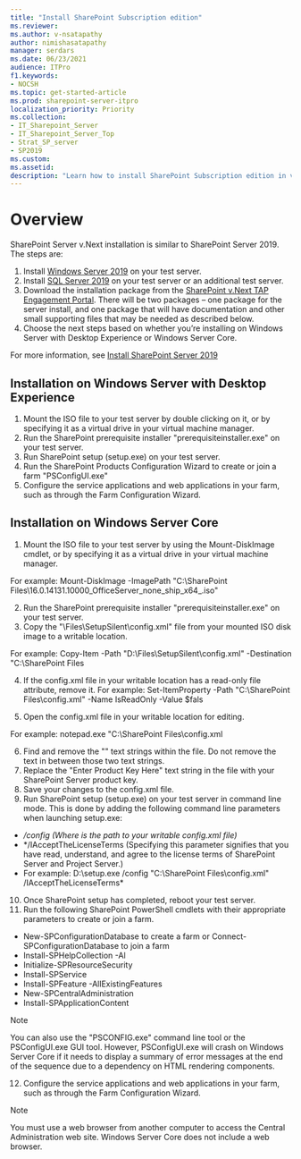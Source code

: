 ```yaml
---
title: "Install SharePoint Subscription edition"
ms.reviewer: 
ms.author: v-nsatapathy
author: nimishasatapathy
manager: serdars
ms.date: 06/23/2021
audience: ITPro
f1.keywords:
- NOCSH
ms.topic: get-started-article
ms.prod: sharepoint-server-itpro
localization_priority: Priority
ms.collection:
- IT_Sharepoint_Server
- IT_Sharepoint_Server_Top
- Strat_SP_server
- SP2019
ms.custom: 
ms.assetid:
description: "Learn how to install SharePoint Subscription edition in various topologies."
---
```

    
# Overview
<a name="section1"> </a>

SharePoint Server v.Next installation is similar to SharePoint Server 2019. The steps are:

1. Install [Windows Server 2019](https://www.microsoft.com/en-in/evalcenter/evaluate-windows-server-2019) on your test server.
2. Install [SQL Server 2019](https://www.microsoft.com/en-in/evalcenter/evaluate-sql-server-2019) on your test server or an additional test server.
3. Download the installation package from the [SharePoint v.Next TAP Engagement Portal](https://partner.microsoft.com/dashboard/directory). There will be two packages – one package for the server install, and one package that will have documentation and other small supporting files that may be needed as described below.
4. Choose the next steps based on whether you’re installing on Windows Server with Desktop Experience or Windows Server Core.

For more information, see [Install SharePoint Server 2019](install-for-sharepoint-server-2019.md)

## Installation on Windows Server with Desktop Experience

1. Mount the ISO file to your test server by double clicking on it, or by specifying it as a virtual drive in your virtual machine manager.
2. Run the SharePoint prerequisite installer "prerequisiteinstaller.exe" on your test server.
3. Run SharePoint setup (setup.exe) on your test server.
4. Run the SharePoint Products Configuration Wizard to create or join a farm "PSConfigUI.exe"
5. Configure the service applications and web applications in your farm, such as through the Farm Configuration Wizard.

## Installation on Windows Server Core

1. Mount the ISO file to your test server by using the Mount-DiskImage cmdlet, or by specifying it as a virtual drive in your virtual machine manager.

For example: Mount-DiskImage -ImagePath "C:\SharePoint Files\16.0.14131.10000_OfficeServer_none_ship_x64_.iso"

2. Run the SharePoint prerequisite installer "prerequisiteinstaller.exe" on your test server.
3. Copy the "\Files\SetupSilent\config.xml" file from your mounted ISO disk image to a writable location.

For example: Copy-Item -Path "D:\Files\SetupSilent\config.xml" -Destination "C:\SharePoint Files

4. If the config.xml file in your writable location has a read-only file attribute, remove it.
For example: Set-ItemProperty -Path "C:\SharePoint Files\config.xml" -Name IsReadOnly -Value $fals

5. Open the config.xml file in your writable location for editing.

For example: notepad.exe "C:\SharePoint Files\config.xml

6. Find and remove the "<!--" and "-->" text strings within the file. Do not remove the text in between those two text strings.
7. Replace the "Enter Product Key Here" text string in the file with your SharePoint Server product key.
8. Save your changes to the config.xml file.
9. Run SharePoint setup (setup.exe) on your test server in command line mode. This is done by adding the following command line parameters when launching setup.exe:
- */config <config file> (Where <config file> is the path to your writable config.xml file)*
- */IAcceptTheLicenseTerms (Specifying this parameter signifies that you have read, understand, and agree to the license terms of SharePoint Server and Project Server.)
- For example: D:\setup.exe /config "C:\SharePoint Files\config.xml" /IAcceptTheLicenseTerms*
10. Once SharePoint setup has completed, reboot your test server.
11. Run the following SharePoint PowerShell cmdlets with their appropriate parameters to create or join a farm.
- New-SPConfigurationDatabase to create a farm or Connect-SPConfigurationDatabase to join a farm
- Install-SPHelpCollection -Al
- Initialize-SPResourceSecurity
- Install-SPService
- Install-SPFeature -AllExistingFeatures
- New-SPCentralAdministration
- Install-SPApplicationContent

> [!NOTE]
> You can also use the "PSCONFIG.exe" command line tool or the PSConfigUI.exe GUI tool. However, PSConfigUI.exe will crash on Windows Server Core if it needs to display a summary of error messages at the end of the sequence due to a dependency on HTML rendering components.

12. Configure the service applications and web applications in your farm, such as through the Farm Configuration Wizard.

> [!NOTE]
> You must use a web browser from another computer to access the Central Administration web site. Windows Server Core does not include a web browser.
  

